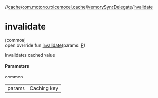 //[cache](../../../index.md)/[com.motorro.rxlcemodel.cache](../index.md)/[MemorySyncDelegate](index.md)/[invalidate](invalidate.md)

# invalidate

[common]\
open override fun [invalidate](invalidate.md)(params: [P](index.md))

Invalidates cached value

#### Parameters

common

| | |
|---|---|
| params | Caching key |
